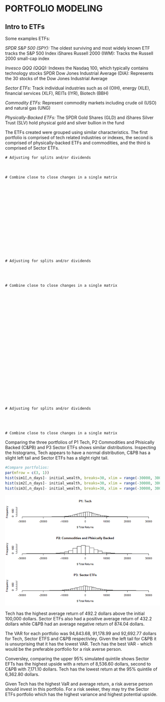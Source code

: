 # PORTFOLIO MODELING

## Intro to ETFs

Some examples ETFs:

*SPDR S\&P 500 (SPY):* The oldest surviving and most widely known ETF
tracks the S\&P 500 Index iShares Russell 2000 (IWM): Tracks the Russell
2000 small-cap index

*Invesco QQQ (QQQ):* Indexes the Nasdaq 100, which typically contains
technology stocks SPDR Dow Jones Industrial Average (DIA): Represents
the 30 stocks of the Dow Jones Industrial Average

*Sector ETFs:* Track individual industries such as oil (OIH), energy
(XLE), financial services (XLF), REITs (IYR), Biotech (BBH)

*Commodity ETFs:* Represent commodity markets including crude oil (USO)
and natural gas (UNG)

*Physically-Backed ETFs:* The SPDR Gold Shares (GLD) and iShares Silver
Trust (SLV) hold physical gold and silver bullion in the fund

The ETFs created were grouped using similar characteristics. The first
portfolio is comprised of tech related industries or indexes, the second
is comprised of physically-backed ETFs and commodities, and the third is
comprised of Sector ETFs.

    # Adjusting for splits and/or dividends
    
    
    
    # Combine close to close changes in a single matrix
    
    
    
    
    
    
    
    
    
    
    
    
    
    
    
    
    # Adjusting for splits and/or dividends
    
    
    
    
    # Combine close to close changes in a single matrix
    
    
    
    
    
    
    
    
    
    
    
    
    
    
    
    
    
    
    
    
    
    
    
    
    # Adjusting for splits and/or dividends
    
    
    
    
    # Combine close to close changes in a single matrix

Comparing the three portfolios of P1 Tech, P2 Commodities and Phisically
Backed (C\&PB) and P3 Sector ETFs shows similar distributions.
Inspecting the histograms, Tech appears to have a normal distribution,
C\&PB has a slight left tail and Sector ETFs has a slight right tail.

``` r
#Compare portfolios:
par(mfrow = c(3, 1))
hist(sim1[,n_days]- initial_wealth, breaks=30, xlim = range(-30000, 30000), ylim = range(0, 1000), main = "P1: Tech", xlab = "$ Total Returns")
hist(sim2[,n_days]- initial_wealth, breaks=30, xlim = range(-30000, 30000), ylim = range(0, 1000), main = "P2: Commodities and Phisically Backed", xlab = "$ Total Returns")
hist(sim3[,n_days]- initial_wealth, breaks=30, xlim = range(-30000, 30000), ylim = range(0, 1000), main = "P3: Sector ETFs", xlab = "$ Total Returns")
```

![](ETF_v2_files/figure-gfm/unnamed-chunk-24-1.png)<!-- -->

Tech has the highest average return of 492.2 dollars above the initial
100,000 dollars. Sector ETFs also had a positive average return of 432.2
dollars while C\&PB had an average negative return of 874.04 dollars.

The VAR for each portfolio was 94,843.68, 91,178.99 and 92,692.77
dollars for Tech, Sector ETFS and C\&PB respectivley. Given the left
tail for C\&PB it is unsurprising that it has the lowest VAR. Tech has
the best VAR - which would be the preferable portfolio for a risk averse
person.

Conversley, comparing the upper 95% simulated quintile shows Sector EFTs
has the highest upside with a return of 8,536.60 dollars, second to
C\&PB with 7,171.10 dollars. Tech has the lowest return at the 95%
quintile of 6,362.80 dollars.

Given Tech has the highest VaR and average return, a risk averse person
should invest in this portfolio. For a risk seeker, they may try the
Sector ETFs portfolio which has the highest variance and highest
potential upside.
